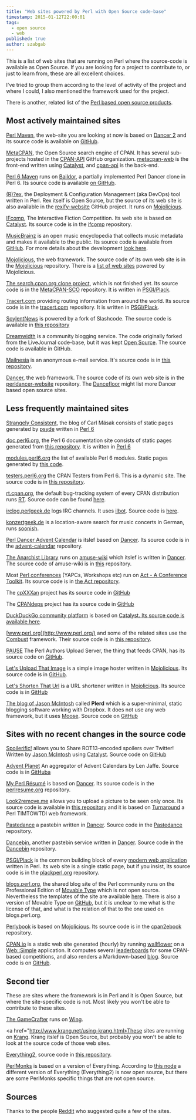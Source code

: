 ```yaml
---
title: "Web sites powered by Perl with Open Source code-base"
timestamp: 2015-01-12T22:00:01
tags:
  - open source
  - web
published: true
author: szabgab
---
```



This is a list of web sites that are running on Perl where the source-code is available
as Open Source. If you are looking for a project to contribute to, or just to learn from, these are all excellent choices.

I've tried to group them according to the level of activity of the project and where I could,
I also mentioned the framework used for the project.

There is another, related list of the [Perl based open source products](/perl-based-open-source-products).



## Most actively maintained sites

[Perl Maven](https://perlmaven.com/), the web-site you are looking at now is based on [Dancer 2](/dancer)
and its source code is available on [GitHub](https://github.com/szabgab/Perl-Maven).

[MetaCPAN](https://metacpan.org/), the Open Source search engine of CPAN. It has several sub-projects hosted
in the [CPAN-API](https://github.com/CPAN-API/) GitHub organization.
[metacpan-web](https://github.com/CPAN-API/metacpan-web) is the front-end written using [Catalyst](/catalyst),
and [cpan-api](https://github.com/CPAN-API/cpan-api/) is the back-end.

[Perl 6 Maven](http://perl6maven.com/) runs on [Baildor](http://perl6maven.com/bailador), a partially
implemented Perl Dancer clone in Perl 6. Its source code is available [on GitHub](https://github.com/szabgab/Perl6-Maven).

[(R)?ex](http://www.rexify.org/), the Deployment &amp; Configuration Management (aka DevOps) tool written in Perl.
Rex itself is Open Source, but the source of its web site is also available in the
[rexify-website](https://github.com/RexOps/rexify-website/) GitHub project. It runs on [Mojolicious](/mojolicious).

[IFcomp](http://ifcomp.org/), The Interactive Fiction Competition. Its web site is based on [Catalyst](/catalyst). Its source
code is in the [ifcomp](https://github.com/jmacdotorg/ifcomp) repository.

[MusicBrainz](https://musicbrainz.org/) is an open music encyclopedia that collects music metadata and makes it available to the public.
Its source code is available from [GitHub](https://github.com/metabrainz/musicbrainz-server).
For more details about the development [look here](https://musicbrainz.org/doc/Development/Git).

[Mojolicious](/mojolicious), the web framework. The source code of its own web site is in the [Mojolicious](https://github.com/mojolicio/mojo)
repository. There is a [list of web sites](https://github.com/kraih/mojo/wiki/Projects-and-Companies-Using-Mojolicious) powered by Mojolicious.

[The search.cpan.org clone project](http://sco.perlmaven.com/), which is not finished yet. Its source code is in the
[MetaCPAN-SCO](https://github.com/szabgab/MetaCPAN-SCO) repository. It is written in [PSGI/Plack](/psgi).

[Tracert.com](http://tracert.com/) providing routing information from around the world. Its source code is in the
[tracert.com](https://github.com/szabgab/tracert.com) repository. It is written in [PSGI/Plack](/psgi).

[SoylentNews](http://soylentnews.org/) is powered by a fork of Slashcode.
The source code is available in [this repository](https://github.com/SoylentNews/slashcode)

[Dreamwidth](http://www.dreamwidth.org/) is a community blogging service. The code originally forked from the LiveJournal code-base, but
it was kept [Open Source](http://www.dreamwidth.org/site/opensource). The source code is available in GitHub.

[Mailnesia](http://mailnesia.com/) is an anonymous e-mail service. It's source code is in [this repository](https://github.com/Gilwyad/mailnesia.com).

[Dancer](http://perldancer.org/), the web framework. The source code of its own web site is
in the [perldancer-website](https://github.com/PerlDancer/perldancer-website)
repository. The [Dancefloor](http://perldancer.org/dancefloor) might list more Dancer based open source sites.

## Less frequently maintained sites


[Strangely Consistent](http://strangelyconsistent.org/), the blog of Carl Mäsak consists of static pages generated by [psyde](https://github.com/masak/psyde)
written in [Perl 6](http://perl6maven.com/)

[doc.perl6.org](http://doc.perl6.org/), the Perl 6 documentation site consists of static pages generated from
[this repository](https://github.com/perl6/doc/).  It is written in [Perl 6](http://perl6maven.com/)

[modules.perl6.org](http://modules.perl6.org/) the list of available Perl 6 modules. Static pages generated by
[this code](https://github.com/perl6/modules.perl6.org/).

[testers.perl6.org](http://testers.perl6.org/) the CPAN Testers from Perl 6.
This is a dynamic site. The source code is in [this repository](https://github.com/perl6/cpandatesters.perl6.org).

[rt.cpan.org](https://rt.cpan.org/), the default bug-tracking system of every CPAN distribution runs [RT](http://bestpractical.com/rt/).
Source code can be found [here](http://bestpractical.com/rt/git.html).

[irclog.perlgeek.de](http://irclog.perlgeek.de/) logs IRC channels. It uses [ilbot](http://moritz.faui2k3.org/en/ilbot). Source code
is [here](https://github.com/moritz/ilbot/).

[konzertgeek.de](http://konzertgeek.de/) is a location-aware search for music concerts in German, runs [soonish](https://github.com/moritz/soonish-p5).

[Perl Dancer Advent Calendar](http://advent.perldancer.org/) is itslef based on [Dancer](/dancer).
Its source code is in the [advent-calendar](https://github.com/PerlDancer/advent-calendar)
repository.


[The Anarchist Library](http://theanarchistlibrary.org/) runs on [amuse-wiki](https://gitorious.org/amuse-wiki)
which itslef is written in [Dancer](/dancer). The source code of amuse-wiki is in [this](https://gitorious.org/amuse-wiki) repository.


Most [Perl conferences](http://act.mongueurs.net/conferences.html) (YAPCs, Workshops etc) run on [Act - A Conference Toolkit](http://act.mongueurs.net/).
Its source code is in [the Act repository](https://github.com/book/Act).

The [cpXXXan](http://cpxxxan.barnyard.co.uk/) project has its source code in [GitHub](https://github.com/DrHyde/cpXXXan)

The [CPANdeps](http://deps.cpantesters.org/) project has its source code in [GitHub](https://github.com/DrHyde/CPANdeps)

[DuckDuckGo community platform](https://duck.co/) is based on <a href="/catalyst">Catalyst. Its source
code is available [here](https://github.com/duckduckgo/community-platform).

[www.perl.org](http://www.perl.org/) and some of the related sites use the [Combust](http://combust.develooper.com/)
framework. Their source code is in [this repository](https://github.com/perlorg/perlweb).

[PAUSE](https://pause.perl.org/) The Perl Authors Upload Server, the thing that feeds CPAN, has its source code on [GitHub](https://github.com/andk/pause/).

[Let's Upload That Image](https://lut.im/) is a simple image hoster written in [Mojolicious](/mojolicious). Its source code is
in [GitHub](https://github.com/ldidry/lutim).

[Let's Shorten That Url](https://lstu.fr/) is a URL shortener written in [Mojolicious](/mojolicious). Its source code
is in [GitHub](https://github.com/ldidry/lstu)

[The blog of Jason McIntosh](http://blog.jmac.org/) called **Plerd** which is a super-minimal, static
blogging software working with Dropbox. It does not use any web framework, but it uses [Moose](/moose).
Source code on [GitHub](https://github.com/jmacdotorg/plerd)


## Sites with no recent changes in the source code


[Spoilerific!](http://spoilerific.jmac.org/) allows you to Share ROT13-encoded spoilers over Twitter! 
Written by [Jason McIntosh](http://jmac.org/) using [Catalyst](/catalyst).
Source code on [GitHub](https://github.com/jmacdotorg/Spoilerific)

[Advent Planet](http://www.lenjaffe.com/AdventPlanet/) An aggregator of Advent Calendars by Len Jaffe. Source code is in
[GitHuba](https://github.com/vampirechicken/WWW-AdventCalendar-Magrathea)

[My Perl Résumé](http://perlresume.org/) is based on [Dancer](/dancer). Its source code is in the
[perlresume.org](https://github.com/vti/perlresume.org) repository.

[Look2remove.me](http://look2remove.me/) allows you to upload a picture to be seen only once. Its source code
is available in [this repository](https://github.com/vti/look2remove.me) and it is based on [Turnaround](https://github.com/vti/turnaround)
a Perl TIMTOWTDI web framework.

[Pastedance](http://paste.perldancer.org/) a pastebin written in [Dancer](/dancer). Source code in
the [Pastedance](https://github.com/datamuc/Pastedance) repository.

[Dancebin](http://danceb.in/), another pastebin service written in [Dancer](/dancer). Source code in
the [Dancebin](https://github.com/throughnothing/Dancebin) repository.

[PSGI/Plack](http://plackperl.org/) is the common building block of every [modern web application](/modern-web-with-perl) written in Perl.
Its web site is a single static page, but if you insist, its source code is
in the [plackperl.org](https://github.com/miyagawa/plackperl.org) repository.


[blogs.perl.org](http://blogs.perl.org/), the shared blog site of the Perl community runs on the
Professional Edition of [Movable Type](http://movabletype.com/) which is not open source.
Nevertheless the templates of the site are available [here](https://github.com/blogs-perl-org/blogs.perl.org).
There is also a version of Movable Type on [GitHub](https://github.com/movabletype/movabletype), but it is unclear to
me what is the license of that, and what is the relation of that to the one used on blogs.perl.org.


[Perlybook](http://perlybook.org/) is based on [Mojolicious](/mojolicious). Its source code is in the
[cpan2ebook](https://github.com/reneeb/cpan2ebook) repository.

[CPAN.io](http://cpan.io/) is a static web site generated (hourly) by running [wallflower](http://metacpan.org/pod/wallflower) on a [Web::Simple](http://metacpan.org/pod/Web::Simple) application.
It computes several [leaderboards](http://cpan.io/boards/once-a/) for some CPAN-based competitions, and also renders a Markdown-based [blog](http://cpan.io/pulse/).
Source code is on [GitHub](http://github.com/book/CPANio/).

## Second tier

These are sites where the framework is in Perl and it is Open Source, but where the site-specific code is not. Most likely you won't be able to contribute to these sites.

[The GameCrafter](http://thegamecrafter.com/) runs on [Wing](https://github.com/plainblack/Wing).

<a href="http://www.krang.net/using-krang.html>These sites</a> are running on [Krang](http://www.krang.net/). Krang itslef is
Open Source, but probably you won't be able to look at the source code of those web sites.

[Everything2](http://everything2.com/), source code in [this repository](https://github.com/everything2/everything2).


[PerlMonks](http://www.perlmonks.org/) is based on a version of Everything. According to  [this node](http://www.perlmonks.org/?node_id=955375)
a different version of Everything (Everything2) is now open source, but there are some PerlMonks specific things that are not open source.


## Sources

Thanks to the people [Reddit](http://www.reddit.com/r/perl/comments/2madw7/are_there_any_live_web_sites_running_on_perl_with/)
who suggested quite a few of the sites.


